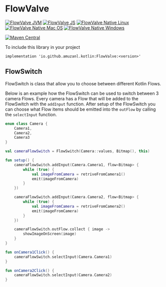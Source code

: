 # FlowValve

[![FlowValve JVM](https://github.com/AmuzaNL/FlowValve/actions/workflows/jvm.yml/badge.svg)](https://github.com/AmuzaNL/FlowValve/actions/workflows/jvm.yml)
[![FlowValve JS](https://github.com/AmuzaNL/FlowValve/actions/workflows/js.yml/badge.svg)](https://github.com/AmuzaNL/FlowValve/actions/workflows/js.yml)
[![FlowValve Native Linux](https://github.com/AmuzaNL/FlowValve/actions/workflows/native-linux.yml/badge.svg)](https://github.com/AmuzaNL/FlowValve/actions/workflows/native-linux.yml)
[![FlowValve Native Mac OS](https://github.com/AmuzaNL/FlowValve/actions/workflows/native-macos.yml/badge.svg)](https://github.com/AmuzaNL/FlowValve/actions/workflows/native-macos.yml)
[![FlowValve Native Windows](https://github.com/AmuzaNL/FlowValve/actions/workflows/native-windows.yml/badge.svg)](https://github.com/AmuzaNL/FlowValve/actions/workflows/native-windows.yml)

[![Maven Central](https://img.shields.io/maven-central/v/io.github.amuzanl.kotlin/FlowValve.svg?label=Maven%20Central)](https://search.maven.org/search?q=g:%22io.github.amuzanl.kotlin%22%20AND%20a:%22FlowValve%22)

To include this library in your project

`implementation 'io.github.amuzanl.kotlin:FlowValve:<version>'`

## FlowSwitch

FlowSwitch is class that allow you to choose between different Kotlin Flows.

Below is an example how the FlowSwitch can be used to switch between 3 camera Flows. Every camera has a Flow that will
be added to the FlowSwitch with the `addInput` function. After setup of the FlowSwitch you can choose what Flow items
should be emitted into the `outFlow` by calling the `selectInput` function.

```kotlin
enum class Camera {
    Camera1,
    Camera2,
    Camera3
}

val cameraFlowSwitch = FlowSwitch(Camera::values, Bitmap(), this)

fun setup() {
    cameraFlowSwitch.addInput(Camera.Camera1, flow<Bitmap> {
        while (true) {
            val imageFromCamera = retriveFromCamera1()
            emit(imageFromCamera)
        }
    })

    cameraFlowSwitch.addInput(Camera.Camera2, flow<Bitmap> {
        while (true) {
            val imageFromCamera = retriveFromCamera2()
            emit(imageFromCamera)
        }
    })

    cameraFlowSwitch.outFlow.collect { image ->
        showImageOnScreen(image)
    }
}

fun onCamera1Click() {
    cameraFlowSwitch.selectInput(Camera.Camera1)
}

fun onCamera2Click() {
    cameraFlowSwitch.selectInput(Camera.Camera2)
}
```

